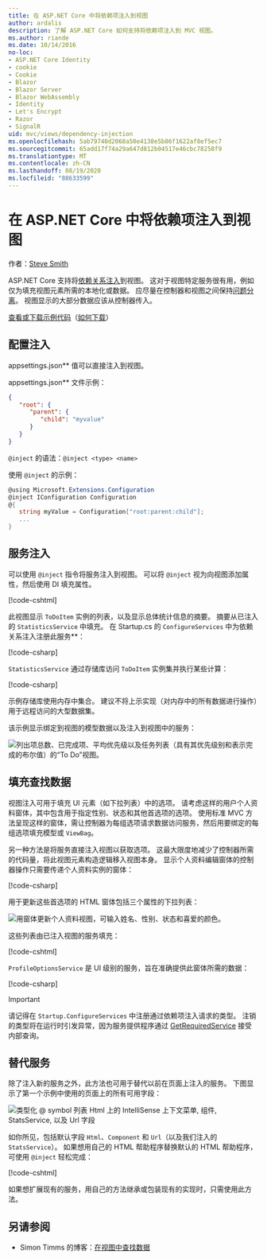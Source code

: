 ```yaml
---
title: 在 ASP.NET Core 中将依赖项注入到视图
author: ardalis
description: 了解 ASP.NET Core 如何支持将依赖项注入到 MVC 视图。
ms.author: riande
ms.date: 10/14/2016
no-loc:
- ASP.NET Core Identity
- cookie
- Cookie
- Blazor
- Blazor Server
- Blazor WebAssembly
- Identity
- Let's Encrypt
- Razor
- SignalR
uid: mvc/views/dependency-injection
ms.openlocfilehash: 5ab79740d2068a50e4138e5b86f1622af8ef5ec7
ms.sourcegitcommit: 65add17f74a29a647d812b04517e46cbc78258f9
ms.translationtype: MT
ms.contentlocale: zh-CN
ms.lasthandoff: 08/19/2020
ms.locfileid: "88633599"
---
```

# <a name="dependency-injection-into-views-in-aspnet-core"></a>在 ASP.NET Core 中将依赖项注入到视图

作者：[Steve Smith](https://ardalis.com/)

ASP.NET Core 支持将[依赖关系注入](xref:fundamentals/dependency-injection)到视图。 这对于视图特定服务很有用，例如仅为填充视图元素所需的本地化或数据。 应尽量在控制器和视图之间保持[问题分离](/dotnet/standard/modern-web-apps-azure-architecture/architectural-principles#separation-of-concerns)。 视图显示的大部分数据应该从控制器传入。

[查看或下载示例代码](https://github.com/dotnet/AspNetCore.Docs/tree/master/aspnetcore/mvc/views/dependency-injection/sample)（[如何下载](xref:index#how-to-download-a-sample)）

## <a name="configuration-injection"></a>配置注入

appsettings.json** 值可以直接注入到视图。

appsettings.json** 文件示例：

```json
{
   "root": {
      "parent": {
         "child": "myvalue"
      }
   }
}
```

`@inject` 的语法：`@inject <type> <name>`

使用 `@inject` 的示例：

```csharp
@using Microsoft.Extensions.Configuration
@inject IConfiguration Configuration
@{
   string myValue = Configuration["root:parent:child"];
   ...
}
```

## <a name="service-injection"></a>服务注入

可以使用 `@inject` 指令将服务注入到视图。 可以将 `@inject` 视为向视图添加属性，然后使用 DI 填充属性。

[!code-cshtml[](../../mvc/views/dependency-injection/sample/src/ViewInjectSample/Views/ToDo/Index.cshtml?highlight=4,5,15,16,17)]

此视图显示 `ToDoItem` 实例的列表，以及显示总体统计信息的摘要。 摘要从已注入的 `StatisticsService` 中填充。 在 Startup.cs 的 `ConfigureServices` 中为依赖关系注入注册此服务**：

[!code-csharp[](../../mvc/views/dependency-injection/sample/src/ViewInjectSample/Startup.cs?highlight=6,7&range=15-22)]

`StatisticsService` 通过存储库访问 `ToDoItem` 实例集并执行某些计算：

[!code-csharp[](../../mvc/views/dependency-injection/sample/src/ViewInjectSample/Model/Services/StatisticsService.cs?highlight=15,20,25)]

示例存储库使用内存中集合。 建议不将上示实现（对内存中的所有数据进行操作）用于远程访问的大型数据集。

该示例显示绑定到视图的模型数据以及注入到视图中的服务：

![列出项总数、已完成项、平均优先级以及任务列表（具有其优先级别和表示完成的布尔值）的“To Do”视图。](dependency-injection/_static/screenshot.png)

## <a name="populating-lookup-data"></a>填充查找数据

视图注入可用于填充 UI 元素（如下拉列表）中的选项。 请考虑这样的用户个人资料窗体，其中包含用于指定性别、状态和其他首选项的选项。 使用标准 MVC 方法呈现这样的窗体，需让控制器为每组选项请求数据访问服务，然后用要绑定的每组选项填充模型或 `ViewBag`。

另一种方法是将服务直接注入视图以获取选项。 这最大限度地减少了控制器所需的代码量，将此视图元素构造逻辑移入视图本身。 显示个人资料编辑窗体的控制器操作只需要传递个人资料实例的窗体：

[!code-csharp[](../../mvc/views/dependency-injection/sample/src/ViewInjectSample/Controllers/ProfileController.cs?highlight=9,19)]

用于更新这些首选项的 HTML 窗体包括三个属性的下拉列表：

![用窗体更新个人资料视图，可输入姓名、性别、状态和喜爱的颜色。](dependency-injection/_static/updateprofile.png)

这些列表由已注入视图的服务填充：

[!code-cshtml[](../../mvc/views/dependency-injection/sample/src/ViewInjectSample/Views/Profile/Index.cshtml?highlight=4,16,17,21,22,26,27)]

`ProfileOptionsService` 是 UI 级别的服务，旨在准确提供此窗体所需的数据：

[!code-csharp[](../../mvc/views/dependency-injection/sample/src/ViewInjectSample/Model/Services/ProfileOptionsService.cs?highlight=7,13,24)]

> [!IMPORTANT]
> 请记得在 `Startup.ConfigureServices` 中注册通过依赖项注入请求的类型。 注销的类型将在运行时引发异常，因为服务提供程序通过 [GetRequiredService](/dotnet/api/microsoft.extensions.dependencyinjection.serviceproviderserviceextensions.getrequiredservice) 接受内部查询。

## <a name="overriding-services"></a>替代服务

除了注入新的服务之外，此方法也可用于替代以前在页面上注入的服务。 下图显示了第一个示例中使用的页面上的所有可用字段：

![类型化 @ symbol 列表 Html 上的 IntelliSense 上下文菜单, 组件, StatsService, 以及 Url 字段](dependency-injection/_static/razor-fields.png)

如你所见，包括默认字段 `Html`、`Component` 和 `Url`（以及我们注入的 `StatsService`）。 如果想用自己的 HTML 帮助程序替换默认的 HTML 帮助程序，可使用 `@inject` 轻松完成：

[!code-cshtml[](../../mvc/views/dependency-injection/sample/src/ViewInjectSample/Views/Helper/Index.cshtml?highlight=3,11)]

如果想扩展现有的服务，用自己的方法继承或包装现有的实现时，只需使用此方法。

## <a name="see-also"></a>另请参阅

* Simon Timms 的博客：[在视图中查找数据](https://blog.simontimms.com/2015/06/09/getting-lookup-data-into-you-view/)
